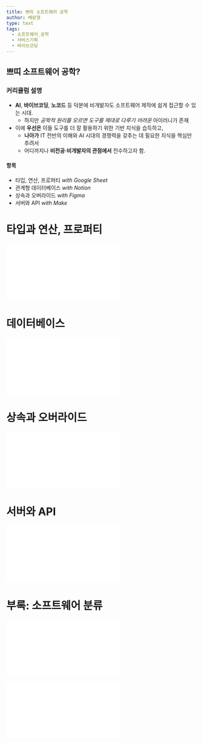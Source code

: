 ```yaml
---
title: 쁘띠 소프트웨어 공학
author: 배문형
type: text
tags:
  - 소프트웨어_공학
  - 서비스기획
  - 바이브코딩
---
```


## 쁘띠 소프트웨어 공학?

### 커리큘럼 설명

- **AI**, **바이브코딩**, **노코드** 등 덕분에 비개발자도 소프트웨어 제작에 쉽게 접근할 수 있는 시대.  
    - 하지만 *공학적 원리를 모르면 도구를 제대로 다루기 어려운* 아이러니가 존재
- 이에 **우선은** 이들 도구를 더 잘 활용하기 위한 기반 지식을 습득하고, 
	- **나아가** IT 전반의 이해와 AI 시대의 경쟁력을 갖추는 데 필요한 지식을 핵심만 추려서 
	- 어디까지나 **비전공·비개발자의 관점에서** 전수하고자 함.

#### 항목

- 타입, 연산, 프로퍼티 *with Google Sheet*
- 관계형 데이터베이스 *with Notion*
- 상속과 오버라이드 *with Figma*
- 서버와 API *with Make*

# 타입과 연산, 프로퍼티

![](modules/타입과%20연산-프로퍼티.md)

# 데이터베이스

![](modules/데이터베이스.md)

# 상속과 오버라이드

![](modules/상속과%20오버라이드.md)

# 서버와 API

![](modules/API.md)

# 부록: 소프트웨어 분류

![](modules/소프트웨어%20분류.md)

![](practices/소프트웨어%20분류하기.project.md)